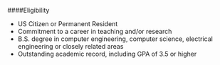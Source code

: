####Eligibility
- US Citizen or Permanent Resident
- Commitment to a career in teaching and/or research
- B.S. degree in computer engineering, computer science,
  electrical engineering or closely related areas
- Outstanding academic record, including GPA of 3.5 or higher
